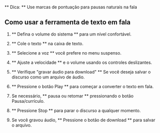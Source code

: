 ** Dica: ** Use marcas de pontuação para pausas naturais na fala


## Como usar a ferramenta de texto em fala

1. ** Defina o volume do sistema ** para um nível confortável.

2. ** Cole o texto ** na caixa de texto.

3. ** Selecione a voz ** você prefere no menu suspenso.

4. ** Ajuste a velocidade ** e o volume usando os controles deslizantes.

5. ** Verifique "gravar áudio para download" ** Se você deseja salvar o discurso como um arquivo de áudio.

6. ** Pressione o botão Play ** para começar a converter o texto em fala.

7. Se necessário, ** pausa ou retomar ** pressionando o botão Pausa/currículo.

8. ** Pressione Stop ** para parar o discurso a qualquer momento.

9. Se você gravou áudio, ** Pressione o botão de download ** para salvar o arquivo.